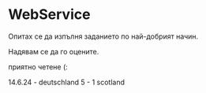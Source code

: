 ﻿# WebService

Опитах се да изпълня заданието по най-добрият начин. 

Надявам се да го оцените. 

приятно четене (:


14.6.24 - deutschland 5 - 1 scotland
